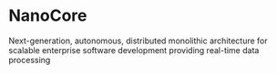 # NanoCore
Next-generation, autonomous, distributed monolithic architecture for scalable enterprise software development providing real-time data processing
